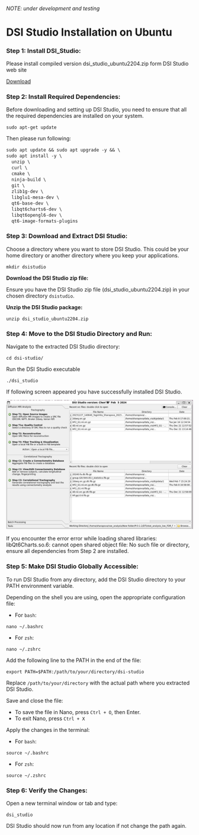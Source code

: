 ###### NOTE: under development and testing

# DSI Studio Installation on Ubuntu 

### Step 1: Install DSI_Studio:

Please install compiled version dsi_studio_ubuntu2204.zip form DSI Studio web site

[Download](https://dsi-studio.labsolver.org/download.html)

### Step 2: Install Required Dependencies:

Before downloading and setting up DSI Studio, you need to ensure that all the required dependencies are installed on your system.

```
sudo apt-get update
```

Then please run following:

```
sudo apt update && sudo apt upgrade -y && \
sudo apt install -y \
  unzip \
  curl \
  cmake \
  ninja-build \
  git \
  zlib1g-dev \
  libglu1-mesa-dev \
  qt6-base-dev \
  libqt6charts6-dev \
  libqt6opengl6-dev \
  qt6-image-formats-plugins
```


### Step 3: Download and Extract DSI Studio:

Choose a directory where you want to store DSI Studio. This could be your home directory or another directory where you keep your applications.

```
mkdir dsistudio
```

**Download the DSI Studio zip file:**

Ensure you have the DSI Studio zip file (dsi_studio_ubuntu2204.zip) in your chosen directory `dsistudio`.

**Unzip the DSI Studio package:**

```
unzip dsi_studio_ubuntu2204.zip
```

### Step 4: Move to the DSI Studio Directory and Run:

Navigate to the extracted DSI Studio directory:

```
cd dsi-studio/
```

Run the DSI Studio executable

```
./dsi_studio
```

If following screen appeared you have successfully installed DSI Studio. 

![alt text](image.png)

If you encounter the error error while loading shared libraries: libQt6Charts.so.6: cannot open shared object file: No such file or directory, ensure all dependencies from Step 2 are installed.

### Step 5: Make DSI Studio Globally Accessible:

To run DSI Studio from any directory, add the DSI Studio directory to your PATH environment variable.

Depending on the shell you are using, open the appropriate configuration file:

- For `bash`:

```
nano ~/.bashrc
```

- For `zsh`:

```
nano ~/.zshrc
```

Add the following line to the PATH in the end of the file:

```
export PATH=$PATH:/path/to/your/directory/dsi-studio
```

Replace `/path/to/your/directory` with the actual path where you extracted DSI Studio.

Save and close the file:
- To save the file in Nano, press `Ctrl + O`, then Enter.
- To exit Nano, press `Ctrl + X`

Apply the changes in the terminal:


- For `bash`:

```
source ~/.bashrc
```

- For `zsh`:

```
source ~/.zshrc
```

### Step 6: Verify the Changes:

Open a new terminal window or tab and type:

```
dsi_studio
```

DSI Studio should now run from any location if not change the path again. 



